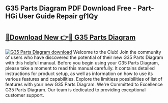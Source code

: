 ## G35 Parts Diagram PDF Download Free - Part-HGi User Guide Repair gf1Qy

# <h2><a href="http://dfl9lq.blite.top/?on=G35+Parts+Diagram">🔗Download New 👉🔴 G35 Parts Diagram</a></h2>

[![G35 Parts Diagram download](https://i.imgur.com/lujVjoI.png)](http://dfl9lq.blite.top/?on=G35+Parts+Diagram)
Welcome to the Club! Join the community of users who have discovered the potential of their new G35 Parts Diagram with this helpful manual. Before you begin using your G35 Parts Diagram, please take a moment to read this manual carefully. It contains detailed instructions for product setup, as well as information on how to use its various features and capabilities. Explore the limitless possibilities of list of features with your new G35 Parts Diagram. We're Committed to Excellence G35 Parts Diagram. Our team is dedicated to providing exceptional customer support.
